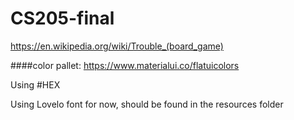 # CS205-final

https://en.wikipedia.org/wiki/Trouble_(board_game)

####color pallet:
https://www.materialui.co/flatuicolors

Using #HEX

Using Lovelo font for now, should be found in the resources folder
